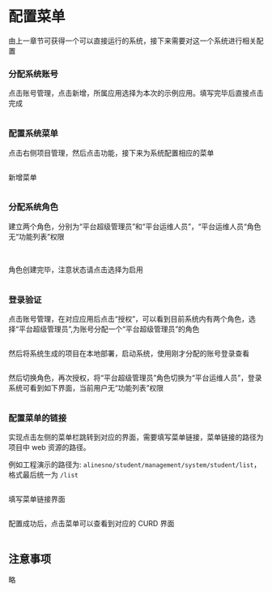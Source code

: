 # 配置菜单

由上一章节可获得一个可以直接运行的系统，接下来需要对这一个系统进行相关配置

### 分配系统账号

点击账号管理，点击新增，所属应用选择为本次的示例应用。填写完毕后直接点击完成

<img :src="$withBase('/technique/example_05.png')">

### 配置系统菜单

点击右侧项目管理，然后点击功能，接下来为系统配置相应的菜单

<img :src="$withBase('/technique/example_06.png')">

新增菜单

<img :src="$withBase('/technique/example_07.png')">

### 分配系统角色

建立两个角色，分别为“平台超级管理员”和“平台运维人员”，“平台运维人员“角色无“功能列表”权限

<img :src="$withBase('/technique/example_08.png')">

<img :src="$withBase('/technique/example_09.png')">

角色创建完毕，注意状态请点击选择为启用

<img :src="$withBase('/technique/example_10.png')">

### 登录验证

点击账号管理，在对应应用后点击“授权”，可以看到目前系统内有两个角色，选择“平台超级管理员”,为账号分配一个“平台超级管理员”的角色

<img :src="$withBase('/technique/example_11.png')">

然后将系统生成的项目在本地部署，启动系统，使用刚才分配的账号登录查看

<img :src="$withBase('/technique/example_12.png')">

然后切换角色，再次授权，将“平台超级管理员”角色切换为“平台运维人员”，登录系统可看到如下界面，当前用户无“功能列表”权限

<img :src="$withBase('/technique/example_13.png')">

### 配置菜单的链接

实现点击左侧的菜单栏跳转到对应的界面，需要填写菜单链接，菜单链接的路径为项目中 web 资源的路径。

例如工程演示的路径为: `alinesno/student/management/system/student/list`，格式最后统一为 `/list`

<img :src="$withBase('/technique/example_14.png')">

填写菜单链接界面

<img :src="$withBase('/technique/example_15.png')">

配置成功后，点击菜单可以查看到对应的 CURD 界面

<img :src="$withBase('/technique/example_16.png')">

## 注意事项

略
